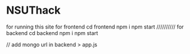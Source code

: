# NSUThack
for running this site
for frontend
cd frontend
npm i
npm start
//////////
for backend
cd backend
npm i 
npm start

// add mongo url in backend > app.js
